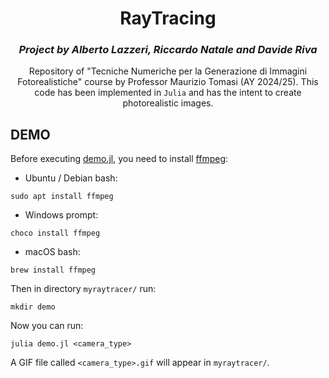 <div align="center">

# RayTracing

### *Project by Alberto Lazzeri, Riccardo Natale and Davide Riva*

Repository of "Tecniche Numeriche per la Generazione di Immagini Fotorealistiche" course by Professor Maurizio Tomasi (AY 2024/25). This code has been implemented in `Julia` and has the intent to create photorealistic images.

</div>

## DEMO
Before executing [demo.jl](./demo.jl), you need to install [ffmpeg](https://ffmpeg.org/):
- Ubuntu / Debian bash:
```shell
sudo apt install ffmpeg
```
- Windows prompt:
```shell
choco install ffmpeg
```
- macOS bash:
```shell
brew install ffmpeg
```

Then in directory `myraytracer/` run:
```shell
mkdir demo
```

Now you can run:
```shell
julia demo.jl <camera_type>
```
A GIF file called `<camera_type>.gif` will appear in `myraytracer/`.
